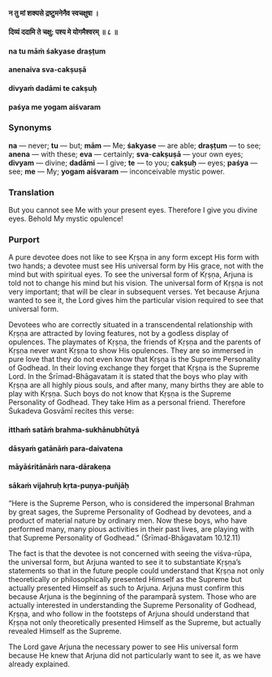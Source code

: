 #### न तु मां शक्यसे द्रष्टुमनेनैव स्वचक्षुषा ।
#### दिव्यं ददामि ते चक्षु: पश्य मे योगमैश्वरम् ॥ ८ ॥

#### na tu māṁ śakyase draṣṭum
#### anenaiva sva-cakṣuṣā
#### divyaṁ dadāmi te cakṣuḥ
#### paśya me yogam aiśvaram

### Synonyms

**na** — never; **tu** — but; **mām** — Me; **śakyase** — are able; **draṣṭum** — to see; **anena** — with these; **eva** — certainly; **sva**-**cakṣuṣā** — your own eyes; **divyam** — divine; **dadāmi** — I give; **te** — to you; **cakṣuḥ** — eyes; **paśya** — see; **me** — My; **yogam** **aiśvaram** — inconceivable mystic power.

### Translation

But you cannot see Me with your present eyes. Therefore I give you divine eyes. Behold My mystic opulence!

### Purport

A pure devotee does not like to see Kṛṣṇa in any form except His form with two hands; a devotee must see His universal form by His grace, not with the mind but with spiritual eyes. To see the universal form of Kṛṣṇa, Arjuna is told not to change his mind but his vision. The universal form of Kṛṣṇa is not very important; that will be clear in subsequent verses. Yet because Arjuna wanted to see it, the Lord gives him the particular vision required to see that universal form.

Devotees who are correctly situated in a transcendental relationship with Kṛṣṇa are attracted by loving features, not by a godless display of opulences. The playmates of Kṛṣṇa, the friends of Kṛṣṇa and the parents of Kṛṣṇa never want Kṛṣṇa to show His opulences. They are so immersed in pure love that they do not even know that Kṛṣṇa is the Supreme Personality of Godhead. In their loving exchange they forget that Kṛṣṇa is the Supreme Lord. In the Śrīmad-Bhāgavatam it is stated that the boys who play with Kṛṣṇa are all highly pious souls, and after many, many births they are able to play with Kṛṣṇa. Such boys do not know that Kṛṣṇa is the Supreme Personality of Godhead. They take Him as a personal friend. Therefore Śukadeva Gosvāmī recites this verse:

#### itthaṁ satāṁ brahma-sukhānubhūtyā
#### dāsyaṁ gatānāṁ para-daivatena
#### māyāśritānāṁ nara-dārakeṇa
#### sākaṁ vijahruḥ kṛta-puṇya-puñjāḥ

“Here is the Supreme Person, who is considered the impersonal Brahman by great sages, the Supreme Personality of Godhead by devotees, and a product of material nature by ordinary men. Now these boys, who have performed many, many pious activities in their past lives, are playing with that Supreme Personality of Godhead.” (Śrīmad-Bhāgavatam 10.12.11)

The fact is that the devotee is not concerned with seeing the viśva-rūpa, the universal form, but Arjuna wanted to see it to substantiate Kṛṣṇa’s statements so that in the future people could understand that Kṛṣṇa not only theoretically or philosophically presented Himself as the Supreme but actually presented Himself as such to Arjuna. Arjuna must confirm this because Arjuna is the beginning of the paramparā system. Those who are actually interested in understanding the Supreme Personality of Godhead, Kṛṣṇa, and who follow in the footsteps of Arjuna should understand that Kṛṣṇa not only theoretically presented Himself as the Supreme, but actually revealed Himself as the Supreme.

The Lord gave Arjuna the necessary power to see His universal form because He knew that Arjuna did not particularly want to see it, as we have already explained.